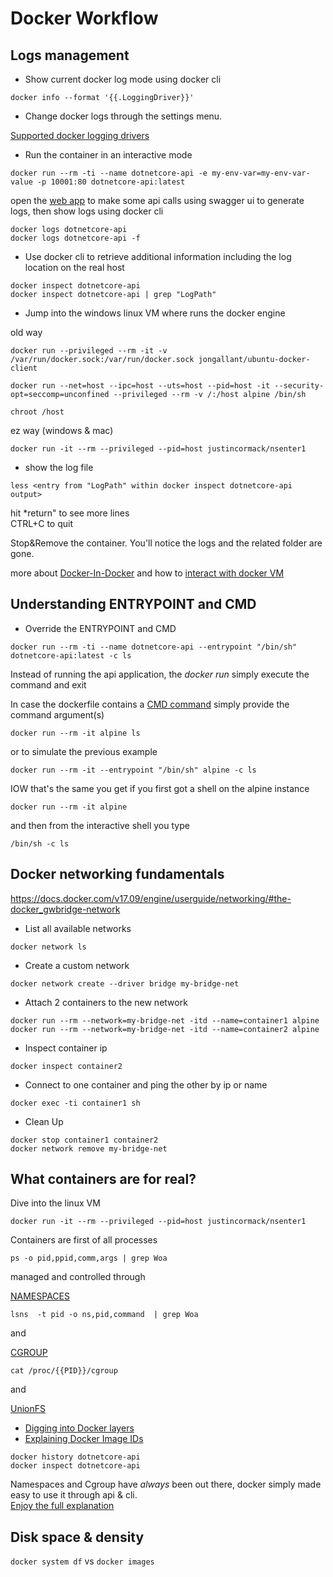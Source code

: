 # Docker Workflow

## Logs management

- Show current docker log mode using docker cli
```
docker info --format '{{.LoggingDriver}}'
```

- Change docker logs through the settings menu.

[Supported docker logging drivers](https://docs.docker.com/config/containers/logging/configure/)

- Run the container in an interactive mode
```
docker run --rm -ti --name dotnetcore-api -e my-env-var=my-env-var-value -p 10001:80 dotnetcore-api:latest
```

open the [web app](http://localhost:10001) to make some api calls using swagger ui to generate logs, then show logs using docker cli
```
docker logs dotnetcore-api
docker logs dotnetcore-api -f
```

- Use docker cli to retrieve additional information including the log location on the real host
```
docker inspect dotnetcore-api
docker inspect dotnetcore-api | grep "LogPath"
```

- Jump into the windows linux VM where runs the docker engine 

old way
```
docker run --privileged --rm -it -v /var/run/docker.sock:/var/run/docker.sock jongallant/ubuntu-docker-client 

docker run --net=host --ipc=host --uts=host --pid=host -it --security-opt=seccomp=unconfined --privileged --rm -v /:/host alpine /bin/sh

chroot /host
```

ez way (windows & mac)
```
docker run -it --rm --privileged --pid=host justincormack/nsenter1
```

- show the log file
```
less <entry from "LogPath" within docker inspect dotnetcore-api output>
```
hit *return" to see more lines  
CTRL+C to quit

Stop&Remove the container. You'll notice the logs and the related folder are gone.

more about [Docker-In-Docker](https://blog.docker.com/2013/09/docker-can-now-run-within-docker/) and how to [interact with docker VM](https://blog.jongallant.com/2017/11/ssh-into-docker-vm-windows/)


## Understanding ENTRYPOINT and CMD

- Override the ENTRYPOINT and CMD
```
docker run --rm -ti --name dotnetcore-api --entrypoint "/bin/sh" dotnetcore-api:latest -c ls
```
Instead of running the api application, the *docker run* simply execute the command and exit

In case the dockerfile contains a [CMD command](https://github.com/alpinelinux/docker-alpine/blob/29db8d88a0387f56cc77b270f72d33b9d48fd021/x86_64/Dockerfile) simply provide the command argument(s)
```
docker run --rm -it alpine ls
```

or to simulate the previous example
```
docker run --rm -it --entrypoint "/bin/sh" alpine -c ls
```

IOW that's the same you get if you first got a shell on the alpine instance
```
docker run --rm -it alpine
```

and then from the interactive shell you type
```
/bin/sh -c ls
```

## Docker networking fundamentals

https://docs.docker.com/v17.09/engine/userguide/networking/#the-docker_gwbridge-network

- List all available networks
```
docker network ls
```

- Create a custom network
```
docker network create --driver bridge my-bridge-net
```

- Attach 2 containers to the new network
```
docker run --rm --network=my-bridge-net -itd --name=container1 alpine
docker run --rm --network=my-bridge-net -itd --name=container2 alpine
```

- Inspect container ip
```
docker inspect container2
```

- Connect to one container and ping the other by ip or name
```
docker exec -ti container1 sh
```

- Clean Up
```
docker stop container1 container2
docker network remove my-bridge-net
```

## What containers are for real?

Dive into the linux VM
```
docker run -it --rm --privileged --pid=host justincormack/nsenter1
```

Containers are first of all processes
```
ps -o pid,ppid,comm,args | grep Woa
```

managed and controlled through

[NAMESPACES](https://unix.stackexchange.com/questions/105403/how-to-list-namespaces-in-linux)
```
lsns  -t pid -o ns,pid,command  | grep Woa
```

and

[CGROUP](https://serverfault.com/questions/560206/how-to-find-out-cgroup-of-a-particular-process) 
```
cat /proc/{{PID}}/cgroup 
```

and 

[UnionFS](https://stackoverflow.com/questions/32775594/why-does-docker-need-a-union-file-system)  
- [Digging into Docker layers](https://medium.com/@jessgreb01/digging-into-docker-layers-c22f948ed612)
- [Explaining Docker Image IDs](https://windsock.io/explaining-docker-image-ids/)
```
docker history dotnetcore-api
docker inspect dotnetcore-api
```

Namespaces and Cgroup have *always* been out there, docker simply made easy to use it through api & cli.  
[Enjoy the full explanation](https://vimeo.com/166694616)

## Disk space & density

```docker system df``` vs ```docker images```

